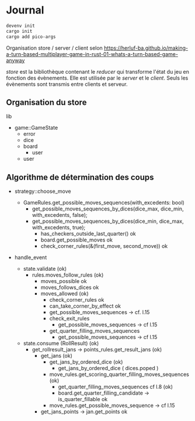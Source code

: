 # Journal

```sh
devenv init
cargo init
cargo add pico-args
```

Organisation store / server / client selon <https://herluf-ba.github.io/making-a-turn-based-multiplayer-game-in-rust-01-whats-a-turn-based-game-anyway>

_store_ est la bibliothèque contenant le _reducer_ qui transforme l'état du jeu en fonction des évènements. Elle est utilisée par le _server_ et le _client_. Seuls les évènements sont transmis entre clients et serveur.

## Organisation du store

lib

- game::GameState
  - error
  - dice
  - board
    - user
  - user

## Algorithme de détermination des coups

- strategy::choose_move
  - GameRules.get_possible_moves_sequences(with_excedents: bool)
    - get_possible_moves_sequences_by_dices(dice_max, dice_min, with_excedents, false);
    - get_possible_moves_sequences_by_dices(dice_min, dice_max, with_excedents, true);
      - has_checkers_outside_last_quarter() ok
      - board.get_possible_moves ok
      - check_corner_rules(&(first_move, second_move)) ok

- handle_event
  - state.validate (ok)
    - rules.moves_follow_rules (ok)
      - moves_possible ok
      - moves_follows_dices ok
      - moves_allowed (ok)
        - check_corner_rules ok
        - can_take_corner_by_effect ok
        - get_possible_moves_sequences -> cf. l.15
        - check_exit_rules
          - get_possible_moves_sequences -> cf l.15
        - get_quarter_filling_moves_sequences
          - get_possible_moves_sequences -> cf l.15
  - state.consume (RollResult) (ok)
    - get_rollresult_jans -> points_rules.get_result_jans (ok)
      - get_jans (ok)
        - get_jans_by_ordered_dice (ok)
          - get_jans_by_ordered_dice ( dices.poped )
        - move_rules.get_scoring_quarter_filling_moves_sequences (ok)
          - get_quarter_filling_moves_sequences cf l.8 (ok)
          - board.get_quarter_filling_candidate -> is_quarter_fillable ok
        - move_rules.get_possible_moves_sequence -> cf l.15
      - get_jans_points -> jan.get_points ok
